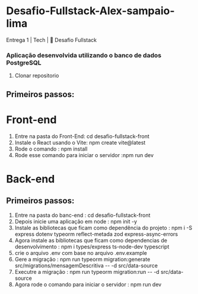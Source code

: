 # Desafio-Fullstack-Alex-sampaio-lima
Entrega 1 | Tech | 🏁 Desafio Fullstack
### Aplicação desenvolvida utilizando o banco de dados PostgreSQL

1. Clonar repositorio

## Primeiros passos:


# Front-end
1. Entre na pasta do Front-End: cd desafio-fullstack-front
2. Instale o React usando o Vite: npm create vite@latest 
3. Rode o comando : npm install
4. Rode esse comando para iniciar o servidor :npm run dev


# Back-end
## Primeiros passos:
1. Entre na pasta do banc-end : cd desafio-fullstack-front
2. Depois inicie uma aplicação em node : npm init -y
3. Instale as bibliotecas que ficam como dependência do projeto : npm i -S express dotenv typeorm reflect-metada zod express-async-errors
4. Agora instale as bibliotecas que ficam como dependencias de desenvolvimento : npm i types/express ts-node-dev typescript
5. crie o arquivo .env com base no arquivo .env.example
6. Gere a migração : npm run typeorm migration:generate src/migrations/mensagemDescritiva -- -d src/data-source
7. Executre a migração : npm run typeorm migration:run -- -d src/data-source
8. Agora rode o comando para iniciar o servidor : npm run dev

